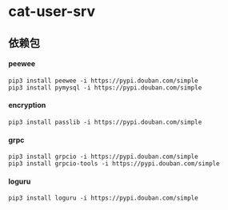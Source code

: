 # cat-user-srv

## 依赖包

#### peewee

```shell script
pip3 install peewee -i https://pypi.douban.com/simple
pip3 install pymysql -i https://pypi.douban.com/simple
```

#### encryption

```shell script
pip3 install passlib -i https://pypi.douban.com/simple
```

#### grpc

```shell script
pip3 install grpcio -i https://pypi.douban.com/simple
pip3 install grpcio-tools -i https://pypi.douban.com/simple
```

#### loguru

```shell script
pip3 install loguru -i https://pypi.douban.com/simple
```